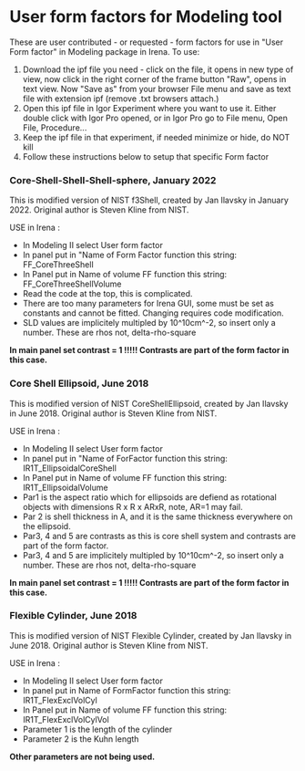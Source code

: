# User form factors for Modeling tool
These are user contributed - or requested - form factors for use in "User Form factor" in Modeling package in Irena. 
To use:
1. Download the ipf file you need - click on the file, it opens in new type of view, now click in the right corner of the frame button "Raw", opens in text view. Now "Save as" from your browser File menu and save as text file with extension ipf (remove .txt browsers attach.) 
2. Open this ipf file in Igor Experiment where you want to use it. Either double click with Igor Pro opened, or in Igor Pro go to File menu, Open File, Procedure... 
3. Keep the ipf file in that experiment, if needed minimize or hide, do NOT kill
4. Follow these instructions below to setup that specific Form factor


### Core-Shell-Shell-Shell-sphere, January 2022
This is modified version of NIST f3Shell, created by Jan Ilavsky in January 2022. Original author is Steven Kline from NIST. 

USE in Irena :
* In Modeling II select User form factor 
* In panel put in "Name of Form Factor function this string:    FF_CoreThreeShell
* In Panel put in Name of volume FF function this string:     FF_CoreThreeShellVolume
* Read the code at the top, this is complicated. 
* There are too many parameters for Irena GUI, some must be set as constants and cannot be fitted. Changing requires code modification. 
* SLD values are implicitely multipled by 10^10cm^-2, so insert only a number. These are rhos not, delta-rho-square

**In main panel set contrast = 1 !!!!! Contrasts are part of the form factor in this case.**


### Core Shell Ellipsoid, June 2018
This is modified version of NIST CoreShellEllipsoid, created by Jan Ilavsky in June 2018. Original author is Steven Kline from NIST. 

USE in Irena :
* In Modeling II select User form factor 
* In panel put in "Name of ForFactor function this string:    IR1T_EllipsoidalCoreShell
* In Panel put in Name of volume FF function this string:     IR1T_EllipsoidalVolume
* Par1 is the aspect ratio which for ellipsoids are defiend as rotational objects with dimensions R x R x ARxR, note, AR=1 may fail. 
* Par 2 is shell thickness in A, and it is the same thickness everywhere on the ellipsoid. 
* Par3, 4 and 5 are contrasts as this is core shell system and contrasts are part of the form factor. 
* Par3, 4 and 5 are implicitely multipled by 10^10cm^-2, so insert only a number. These are rhos not, delta-rho-square

**In main panel set contrast = 1 !!!!! Contrasts are part of the form factor in this case.**


### Flexible Cylinder, June 2018
This is modified version of NIST Flexible Cylinder, created by Jan Ilavsky in June 2018. Original author is Steven Kline from NIST. 

USE in Irena :
* In Modeling II select User form factor 
* In panel put in Name of FormFactor function this string:    IR1T_FlexExclVolCyl
* In Panel put in Name of volume FF function this string:    IR1T_FlexExclVolCylVol
* Parameter 1 is the length of the cylinder
* Parameter 2 is the Kuhn length

**Other parameters are not being used.** 
